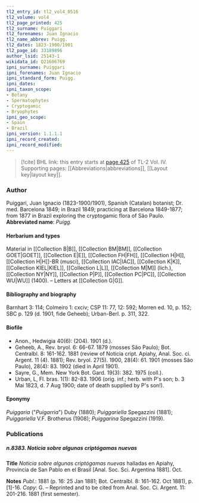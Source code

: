 ```yaml
---
tl2_entry_id: tl2_vol4_0516
tl2_volume: vol4
tl2_page_printed: 425
tl2_surname: Puiggari
tl2_forenames: Juan Ignacio
tl2_name_abbrev: Puigg.
tl2_dates: 1823-1900/1901
tl2_page_id: 33189896
author_lsid: 25143-1
wikidata_id: Q21606769
ipni_surname: Puiggari
ipni_forenames: Juan Ignacio
ipni_standard_form: Puigg.
ipni_dates: 
ipni_taxon_scope: 
- Botany
- Spermatophytes
- Cryptogamic
- Bryophytes
ipni_geo_scope: 
- Spain
- Brazil
ipni_version: 1.1.1.1
ipni_record_created: 
ipni_record_modified:
---
```



> [!cite] BHL link: this entry starts at [page 425](https://www.biodiversitylibrary.org/page/33189896) of TL-2 Vol. IV.
> Supporting pages: [[Abbreviations|abbreviations]], [[Layout key|layout key]].

### Author

Puiggari, Juan Ignacio (1823-1900/1901), Spanish (Catalan) botanist; Dr. med. Barcelona 1849; in Brazil 1849; practicing at Barcelona 1849-1877; from 1877 in Brazil exploring the cryptogamic flora of São Paulo. 
**Abbreviated name**: *Puigg.*

#### Herbarium and types

Material in [[Collection B|B]], [[Collection BM|BM]], [[Collection GOET|GOET]], [[Collection E|E]], [[Collection FH|FH]], [[Collection H|H]], [[Collection H|H]]-BR (musci), [[Collection IAC|IAC]], [[Collection K|K]], [[Collection KIEL|KIEL]], [[Collection L|L]], [[Collection M|M]] (lich.), [[Collection NY|NY]], [[Collection P|P]], [[Collection PC|PC]], [[Collection WU|WU]] (1400). – Letters at [[Collection G|G]].

#### Bibliography and biography

Barnhart 3: 114; Colmeiro 1: cxciv; CSP 11: 77, 12: 592; Morren ed. 10, p. 152; SBC p. 129 (d. 1901, fide Geheeb); Urban-Berl. p. 311, 322.

#### Biofile

- Anon., Hedwigia 40(6): (204). 1901 (d.).
- Geheeb, A., Rev. bryol. 6: 66-67. 1879 (mosses São Paulo); Bot. Centralbl. 8: 161-162. 1881 (review of Noticia cript. Apiahy, Anal. Soc. ci. Argent. 11 (4). 1881); Rev. bryol. 27(5). 1900, 28(4): 61. 1901 (mosses São Paulo), 28(4): 83. 1902 (died in April 1901).
- Sayre, G., Mem. New York Bot. Gard. 19(3): 382. 1975 (coll.).
- Urban, L, Fl. bras. 1(1): 82-83. 1906 (orig. inf.; herb. with P's son; b. 3 Mai 1823, d. 7 Aug 1900; date of death supplied by P's son!).

#### Eponymy

*Puiggaria* ("*Puigarria*") Duby (1880); *Puiggariella* Spegazzini (1881); *Puiggariella* V.F. Brotherus (1908); *Puiggarina* Spegazzini (1919).

### Publications

##### n.8383. Noticia sobre algunas criptógamas nuevas

**Title**
*Noticia sobre algunas criptógamas nuevas* halladas en Apiahy, Provincia de San Pablo en el Brasil \[Anal. Soc. Sci. Argentina 1881\]. Oct.

**Notes**
*Publ*.: 1881 (p. 16: 25 Jan 1881; Bot. Centralbl. 8: 161-162. Oct 1881), p. \[1\]-16. *Copy*: G. – Reprinted and to be cited from Anal. Soc. Ci. Argent. 11: 201-216. 1881 (first semester).

